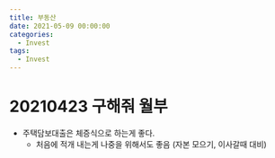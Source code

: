 ```yaml
---
title: 부동산
date: 2021-05-09 00:00:00
categories:
  - Invest
tags:
  - Invest
---
```


# 20210423 구해줘 월부
- 주택담보대출은 체증식으로 하는게 좋다.
  - 처음에 적개 내는게 나중을 위해서도 좋음 (자본 모으기, 이사갈때 대비)
